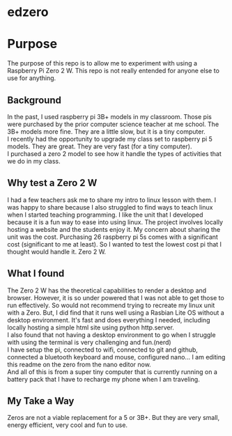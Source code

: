 # edzero

# Purpose

The purpose of this repo is to allow me to experiment with using a Raspberry Pi Zero 2 W. This repo is not really entended for anyone else to use for anything.

## Background

In the past, I used raspberry pi 3B+ models in my classroom.  Those pis were purchased by the prior computer science teacher at me school.  The 3B+ models more fine.  They are a little slow, but it is a tiny computer.   
I recently had the opportunity to upgrade my class set to raspberry pi 5 models.  They are great. They are very fast (for a tiny computer).  
I purchased a zero 2 model to see how it handle the types of activities that we do in my class. 

## Why test a Zero 2 W

I had a few teachers ask me to share my intro to linux lesson with them.  I was happy to share because I also struggled to find ways to teach linux when I started teaching programming.  I like the unit that I developed because it is a fun way to ease into using linux.  The project involves locally hosting a website and the students enjoy it.
My concern about sharing the unit was the cost.  Purchasing 26 raspberry pi 5s comes with a significant cost (significant to me at least). So I wanted to test the lowest cost pi that I thought would handle it. Zero 2 W.

## What I found

The Zero 2 W has the theoretical capabilities to render a desktop and browser. However, it is so under powered that I was not able to get those to run effectively.  So would not recommend trying to recreate my linux unit with a Zero.
But, I did find that it runs well using a Rasbian Lite OS without a desktop environment. It's fast and does everything I needed, including locally hosting a simple html site using python http.server.  
I also found that not having a desktop environment to go when I struggle with using the terminal is very challenging and fun.(nerd)  
I have setup the pi, connected to wifi, connected to git and github, connected a bluetooth keyboard and mouse, configured nano...  I am editing this readme on the zero from the nano editor now.  
And all of this is from a super tiny computer that is currently running on a battery pack that I have to recharge my phone when I am traveling.  

## My Take a Way
Zeros are not a viable replacement for a 5 or 3B+.  But they are very small, energy efficient, very cool and fun to use.  
